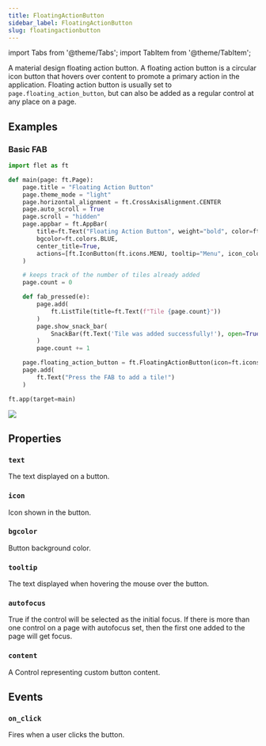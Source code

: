 ```yaml
---
title: FloatingActionButton
sidebar_label: FloatingActionButton
slug: floatingactionbutton
---
```


import Tabs from '@theme/Tabs';
import TabItem from '@theme/TabItem';

A material design floating action button. A floating action button is a circular icon button that hovers over content to promote a primary action in the application.
Floating action button is usually set to `page.floating_action_button`, but can also be added as a regular control at any place on a page.

## Examples

### Basic FAB

<Tabs groupId="language">
  <TabItem value="python" label="Python" default>

```python
import flet as ft

def main(page: ft.Page):
    page.title = "Floating Action Button"
    page.theme_mode = "light"
    page.horizontal_alignment = ft.CrossAxisAlignment.CENTER
    page.auto_scroll = True
    page.scroll = "hidden"
    page.appbar = ft.AppBar(
        title=ft.Text("Floating Action Button", weight="bold", color=ft.colors.BLACK87),
        bgcolor=ft.colors.BLUE,
        center_title=True,
        actions=[ft.IconButton(ft.icons.MENU, tooltip="Menu", icon_color=ft.colors.BLACK87)], color=ft.colors.WHITE
    )

    # keeps track of the number of tiles already added
    page.count = 0

    def fab_pressed(e):
        page.add(
            ft.ListTile(title=ft.Text(f"Tile {page.count}"))
        )
        page.show_snack_bar(
            SnackBar(ft.Text('Tile was added successfully!'), open=True)
        )
        page.count += 1

    page.floating_action_button = ft.FloatingActionButton(icon=ft.icons.ADD, on_click=fab_pressed, bgcolor=ft.colors.LIME_300)
    page.add(
        ft.Text("Press the FAB to add a tile!")
    )

ft.app(target=main)
```
  </TabItem>
</Tabs>

<img src="/img/docs/controls/floatingactionbutton/custom-fab.gif"/>

## Properties

### `text`

The text displayed on a button.

### `icon`

Icon shown in the button.

### `bgcolor`

Button background color.

### `tooltip`

The text displayed when hovering the mouse over the button.

### `autofocus`

True if the control will be selected as the initial focus. If there is more than one control on a page with autofocus set, then the first one added to the page will get focus.

### `content`

A Control representing custom button content.

## Events

### `on_click`

Fires when a user clicks the button.